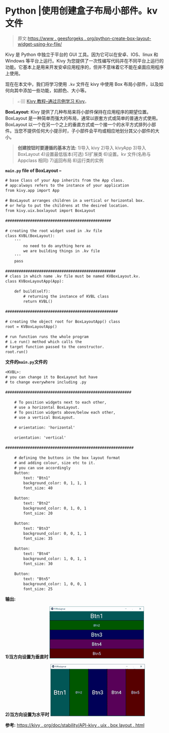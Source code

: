 # Python |使用创建盒子布局小部件。kv 文件

> 原文:[https://www . geesforgeks . org/python-create-box-layout-widget-using-kv-file/](https://www.geeksforgeeks.org/python-create-box-layout-widget-using-kv-file/)

Kivy 是 Python 中独立于平台的 GUI 工具。因为它可以在安卓、IOS、linux 和 Windows 等平台上运行。Kivy 为您提供了一次性编写代码并在不同平台上运行的功能。它基本上是用来开发安卓应用程序的，但并不意味着它不能在桌面应用程序上使用。

现在在本文中，我们将学习使用 `.kv` 文件在 kivy 中使用 Box 布局小部件，以及如何向其中添加一些功能，如颜色、大小等。

> 👉🏽 [Kivy 教程–通过示例学习 Kivy](https://www.geeksforgeeks.org/kivy-tutorial/)。

**BoxLayout:**
Kivy 提供了几种布局来将小部件保持在应用程序的期望位置。BoxLayout 是一种简单而强大的布局，通常以嵌套方式或简单的普通方式使用。BoxLayout 以一个在另一个之上的垂直方式或一个接一个的水平方式排列小部件。当您不提供任何大小提示时，子小部件会平均或相应地划分其父小部件的大小。

> **创建按钮时要遵循的基本方法:**
> 1)导入 kivy
> 2)导入 kivyApp
> 3)导入 BoxLayout
> 4)设置最低版本(可选)
> 5)扩展类
> 6)设置。kv 文件(名称与 Appclass 相同)
> 7)返回布局
> 8)运行类的实例

**`main.py` file of BoxLayout –**

```
# base Class of your App inherits from the App class. 
# app:always refers to the instance of your application 
from kivy.app import App 

# BoxLayout arranges children in a vertical or horizontal box.
# or help to put the childrens at the desired location.
from kivy.uix.boxlayout import BoxLayout

###############################################

# creating the root widget used in .kv file
class KVBL(BoxLayout):
    '''
        no need to do anything here as
        we are building things in .kv file
    '''
    pass

#################################################  
# class in which name .kv file must be named KVBoxLayout.kv. 
class KVBoxLayoutApp(App):  

    def build(self):
        # returning the instance of KVBL class
        return KVBL()

##################################################

# creating the object root for BoxLayoutApp() class  
root = KVBoxLayoutApp() 

# run function runs the whole program 
# i.e run() method which calls the 
# target function passed to the constructor. 
root.run() 
```

**文件的`main.py`文件的**

```
<KVBL>:
# you can change it to BoxLayout but have
# to change everywhere including .py

########################################################

    # To position widgets next to each other,
    # use a horizontal BoxLayout.
    # To position widgets above/below each other,
    # use a vertical BoxLayout.

    # orientation: 'horizontal'

    orientation: 'vertical'

#########################################################

    # defining the buttons in the box layout format
    # and adding colour, size etc to it.
    # you can use accordingly
    Button:
        text: "Btn1"
        background_color: 0, 1, 1, 1
        font_size: 40

    Button:
        text: "Btn2"
        background_color: 0, 1, 0, 1
        font_size: 20

    Button:
        text: "Btn3"
        background_color: 0, 0, 1, 1
        font_size: 35

    Button:
        text: "Btn4"
        background_color: 1, 0, 1, 1
        font_size: 30

    Button:
        text: "Btn5"
        background_color: 1, 0, 0, 1
        font_size: 25
```

**输出:**

**1)当方向设置为垂直时**
![](img/343cce46a5ee9fb3da7fc73284e68595.png)

**2)当方向设置为水平时**
![](img/a57d5712fc9e7e225dcd9a654c379f8e.png)

**参考:**
[https://kivy . org/doc/stability/API-kivy . uix . box layout . html](https://kivy.org/doc/stable/api-kivy.uix.boxlayout.html#kivy.uix.boxlayout.BoxLayout)